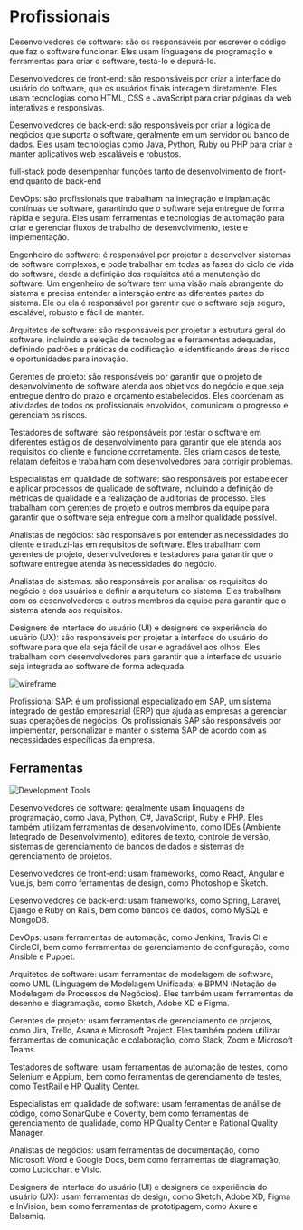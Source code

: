 # Profissionais

Desenvolvedores de software: são os responsáveis ​​por escrever o código que faz o software funcionar. Eles usam linguagens de programação e ferramentas para criar o software, testá-lo e depurá-lo.

Desenvolvedores de front-end: são responsáveis por criar a interface do usuário do software, que os usuários finais interagem diretamente. Eles usam tecnologias como HTML, CSS e JavaScript para criar páginas da web interativas e responsivas.

Desenvolvedores de back-end: são responsáveis por criar a lógica de negócios que suporta o software, geralmente em um servidor ou banco de dados. Eles usam tecnologias como Java, Python, Ruby ou PHP para criar e manter aplicativos web escaláveis e robustos.

full-stack pode desempenhar funções tanto de desenvolvimento de front-end quanto de back-end

DevOps: são profissionais que trabalham na integração e implantação contínuas de software, garantindo que o software seja entregue de forma rápida e segura. Eles usam ferramentas e tecnologias de automação para criar e gerenciar fluxos de trabalho de desenvolvimento, teste e implementação.

Engenheiro de software: é responsável por projetar e desenvolver sistemas de software complexos, e pode trabalhar em todas as fases do ciclo de vida do software, desde a definição dos requisitos até a manutenção do software. Um engenheiro de software tem uma visão mais abrangente do sistema e precisa entender a interação entre as diferentes partes do sistema. Ele ou ela é responsável por garantir que o software seja seguro, escalável, robusto e fácil de manter.

Arquitetos de software: são responsáveis por projetar a estrutura geral do software, incluindo a seleção de tecnologias e ferramentas adequadas, definindo padrões e práticas de codificação, e identificando áreas de risco e oportunidades para inovação.

Gerentes de projeto: são responsáveis por garantir que o projeto de desenvolvimento de software atenda aos objetivos do negócio e que seja entregue dentro do prazo e orçamento estabelecidos. Eles coordenam as atividades de todos os profissionais envolvidos, comunicam o progresso e gerenciam os riscos.

Testadores de software: são responsáveis por testar o software em diferentes estágios de desenvolvimento para garantir que ele atenda aos requisitos do cliente e funcione corretamente. Eles criam casos de teste, relatam defeitos e trabalham com desenvolvedores para corrigir problemas.

Especialistas em qualidade de software: são responsáveis por estabelecer e aplicar processos de qualidade de software, incluindo a definição de métricas de qualidade e a realização de auditorias de processo. Eles trabalham com gerentes de projeto e outros membros da equipe para garantir que o software seja entregue com a melhor qualidade possível.

Analistas de negócios: são responsáveis por entender as necessidades do cliente e traduzi-las em requisitos de software. Eles trabalham com gerentes de projeto, desenvolvedores e testadores para garantir que o software entregue atenda às necessidades do negócio.

Analistas de sistemas: são responsáveis por analisar os requisitos do negócio e dos usuários e definir a arquitetura do sistema. Eles trabalham com os desenvolvedores e outros membros da equipe para garantir que o sistema atenda aos requisitos.

Designers de interface do usuário (UI) e designers de experiência do usuário (UX): são responsáveis por projetar a interface do usuário do software para que ela seja fácil de usar e agradável aos olhos. Eles trabalham com desenvolvedores para garantir que a interface do usuário seja integrada ao software de forma adequada.

![wireframe](images/wireframe.jpg)

Profissional SAP: é um profissional especializado em SAP, um sistema integrado de gestão empresarial (ERP) que ajuda as empresas a gerenciar suas operações de negócios. Os profissionais SAP são responsáveis por implementar, personalizar e manter o sistema SAP de acordo com as necessidades específicas da empresa.

## Ferramentas

![Development Tools](images/development_tools.jpg)

Desenvolvedores de software: geralmente usam linguagens de programação, como Java, Python, C#, JavaScript, Ruby e PHP. Eles também utilizam ferramentas de desenvolvimento, como IDEs (Ambiente Integrado de Desenvolvimento), editores de texto, controle de versão, sistemas de gerenciamento de bancos de dados e sistemas de gerenciamento de projetos.

Desenvolvedores de front-end: usam frameworks, como React, Angular e Vue.js, bem como ferramentas de design, como Photoshop e Sketch.

Desenvolvedores de back-end: usam frameworks, como Spring, Laravel, Django e Ruby on Rails, bem como bancos de dados, como MySQL e MongoDB.

DevOps: usam ferramentas de automação, como Jenkins, Travis CI e CircleCI, bem como ferramentas de gerenciamento de configuração, como Ansible e Puppet.

Arquitetos de software: usam ferramentas de modelagem de software, como UML (Linguagem de Modelagem Unificada) e BPMN (Notação de Modelagem de Processos de Negócios). Eles também usam ferramentas de desenho e diagramação, como Sketch, Adobe XD e Figma.

Gerentes de projeto: usam ferramentas de gerenciamento de projetos, como Jira, Trello, Asana e Microsoft Project. Eles também podem utilizar ferramentas de comunicação e colaboração, como Slack, Zoom e Microsoft Teams.

Testadores de software: usam ferramentas de automação de testes, como Selenium e Appium, bem como ferramentas de gerenciamento de testes, como TestRail e HP Quality Center.

Especialistas em qualidade de software: usam ferramentas de análise de código, como SonarQube e Coverity, bem como ferramentas de gerenciamento de qualidade, como HP Quality Center e Rational Quality Manager.

Analistas de negócios: usam ferramentas de documentação, como Microsoft Word e Google Docs, bem como ferramentas de diagramação, como Lucidchart e Visio.

Designers de interface do usuário (UI) e designers de experiência do usuário (UX): usam ferramentas de design, como Sketch, Adobe XD, Figma e InVision, bem como ferramentas de prototipagem, como Axure e Balsamiq.
